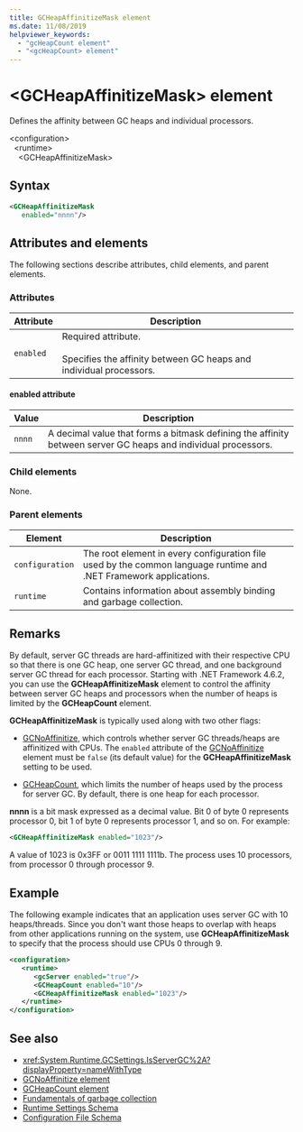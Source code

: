 ```yaml
---
title: GCHeapAffinitizeMask element
ms.date: 11/08/2019
helpviewer_keywords:
  - "gcHeapCount element"
  - "<gcHeapCount> element"
---
```

# \<GCHeapAffinitizeMask> element

Defines the affinity between GC heaps and individual processors.

\<configuration>\
&nbsp;&nbsp;\<runtime>\
&nbsp;&nbsp;&nbsp;&nbsp;\<GCHeapAffinitizeMask>

## Syntax

```xml
<GCHeapAffinitizeMask
   enabled="nnnn"/>
```

## Attributes and elements

The following sections describe attributes, child elements, and parent elements.

### Attributes

|Attribute|Description|
|---------------|-----------------|
|`enabled`|Required attribute.<br /><br />Specifies the affinity between GC heaps and individual processors. |

#### enabled attribute

|Value|Description|
|-----------|-----------------|
|`nnnn`|A decimal value that forms a bitmask defining the affinity between server GC heaps and individual processors. |

### Child elements

None.

### Parent elements

|Element|Description|
|-------------|-----------------|
|`configuration`|The root element in every configuration file used by the common language runtime and .NET Framework applications.|
|`runtime`|Contains information about assembly binding and garbage collection.|

## Remarks

By default, server GC threads are hard-affinitized with their respective CPU so that there is one GC heap, one server GC thread, and one background server GC thread for each processor. Starting with .NET Framework 4.6.2, you can use the **GCHeapAffinitizeMask** element to control the affinity between server GC heaps and processors when the number of heaps is limited by the **GCHeapCount** element.

**GCHeapAffinitizeMask** is typically used along with two other flags:

- [GCNoAffinitize](gcnoaffinitize-element.md), which controls whether server GC threads/heaps are affinitized with CPUs. The `enabled` attribute of the [GCNoAffinitize](gcnoaffinitize-element.md) element must be `false` (its default value) for the **GCHeapAffinitizeMask** setting to be used.

- [GCHeapCount](gcheapcount-element.md), which limits the number of heaps used by the process for server GC. By default, there is one heap for each processor.

**nnnn** is a bit mask expressed as a decimal value. Bit 0 of byte 0 represents processor 0, bit 1 of byte 0 represents processor 1, and so on. For example:

```xml
<GCHeapAffinitizeMask enabled="1023"/>
```

A value of 1023 is 0x3FF or 0011 1111 1111b. The process uses 10 processors, from processor 0 through processor 9.

## Example

The following example indicates that an application uses server GC with 10 heaps/threads. Since you don't want those heaps to overlap with heaps from other applications running on the system, use **GCHeapAffinitizeMask** to specify that the process should use CPUs 0 through 9.

```xml
<configuration>
   <runtime>
      <gcServer enabled="true"/>
      <GCHeapCount enabled="10"/>
      <GCHeapAffinitizeMask enabled="1023"/>
   </runtime>
</configuration>
```

## See also

- <xref:System.Runtime.GCSettings.IsServerGC%2A?displayProperty=nameWithType>
- [GCNoAffinitize element](gcnoaffinitize-element.md)
- [GCHeapCount element](gcheapcount-element.md)
- [Fundamentals of garbage collection](../../../../standard/garbage-collection/fundamentals.md)
- [Runtime Settings Schema](index.md)
- [Configuration File Schema](../index.md)
